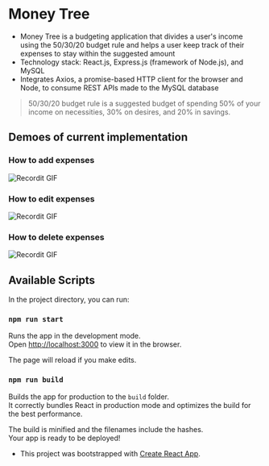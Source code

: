 # Money Tree

* Money Tree is a budgeting application that divides a user's income using the 50/30/20 budget rule and helps a user keep track of their expenses to stay within the suggested amount
* Technology stack: React.js, Express.js (framework of Node.js), and MySQL
* Integrates Axios, a promise-based HTTP client for the browser and Node, to consume REST APIs made to the MySQL database

> 50/30/20 budget rule is a suggested budget of spending 50% of your income on necessities, 30% on desires, and 20% in savings.

## Demoes of current implementation

### How to add expenses

![Recordit GIF](https://recordit.co/lSZ7TIqHtJ.gif)

### How to edit expenses

![Recordit GIF](https://recordit.co/C4icVOoweU.gif)

### How to delete expenses

![Recordit GIF](https://recordit.co/IO6ZMWpNuq.gif)

## Available Scripts

In the project directory, you can run:

### `npm run start`

Runs the app in the development mode.<br />
Open [http://localhost:3000](http://localhost:3000) to view it in the browser.

The page will reload if you make edits.<br />

### `npm run build`

Builds the app for production to the `build` folder.<br />
It correctly bundles React in production mode and optimizes the build for the best performance.

The build is minified and the filenames include the hashes.<br />
Your app is ready to be deployed!


* This project was bootstrapped with [Create React App](https://github.com/facebook/create-react-app).
